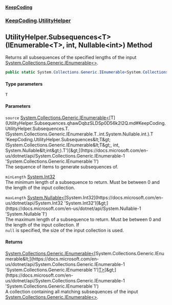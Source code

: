 #### [KeepCoding](index.md 'index')
### [KeepCoding](KeepCoding.md 'KeepCoding').[UtilityHelper](UtilityHelper.md 'KeepCoding.UtilityHelper')
## UtilityHelper.Subsequences&lt;T&gt;(IEnumerable&lt;T&gt;, int, Nullable&lt;int&gt;) Method
Returns all subsequences of the specified lengths of the input [System.Collections.Generic.IEnumerable&lt;&gt;](https://docs.microsoft.com/en-us/dotnet/api/System.Collections.Generic.IEnumerable-1 'System.Collections.Generic.IEnumerable`1').
```csharp
public static System.Collections.Generic.IEnumerable<System.Collections.Generic.IEnumerable<T>> Subsequences<T>(this System.Collections.Generic.IEnumerable<T> source, int minLength=0, System.Nullable<int> maxLength=null);
```
#### Type parameters
<a name='KeepCoding.UtilityHelper.Subsequences.T.(System.Collections.Generic.IEnumerable.T..int.System.Nullable.int.).T'></a>
`T`  
  
#### Parameters
<a name='KeepCoding.UtilityHelper.Subsequences.T.(System.Collections.Generic.IEnumerable.T..int.System.Nullable.int.).source'></a>
`source` [System.Collections.Generic.IEnumerable&lt;](https://docs.microsoft.com/en-us/dotnet/api/System.Collections.Generic.IEnumerable-1 'System.Collections.Generic.IEnumerable`1')[T](UtilityHelper.Subsequences.qhawDqbzSLDSp0D56k2I2Q.md#KeepCoding.UtilityHelper.Subsequences.T.(System.Collections.Generic.IEnumerable.T..int.System.Nullable.int.).T 'KeepCoding.UtilityHelper.Subsequences&lt;T&gt;(System.Collections.Generic.IEnumerable&lt;T&gt;, int, System.Nullable&lt;int&gt;).T')[&gt;](https://docs.microsoft.com/en-us/dotnet/api/System.Collections.Generic.IEnumerable-1 'System.Collections.Generic.IEnumerable`1')  
The sequence of items to generate subsequences of.
  
<a name='KeepCoding.UtilityHelper.Subsequences.T.(System.Collections.Generic.IEnumerable.T..int.System.Nullable.int.).minLength'></a>
`minLength` [System.Int32](https://docs.microsoft.com/en-us/dotnet/api/System.Int32 'System.Int32')  
The minimum length of a subsequence to return. Must be between 0 and the length of the input collection.
  
<a name='KeepCoding.UtilityHelper.Subsequences.T.(System.Collections.Generic.IEnumerable.T..int.System.Nullable.int.).maxLength'></a>
`maxLength` [System.Nullable&lt;](https://docs.microsoft.com/en-us/dotnet/api/System.Nullable-1 'System.Nullable`1')[System.Int32](https://docs.microsoft.com/en-us/dotnet/api/System.Int32 'System.Int32')[&gt;](https://docs.microsoft.com/en-us/dotnet/api/System.Nullable-1 'System.Nullable`1')  
The maximum length of a subsequence to return. Must be between 0 and the length of the input collection. If  
`null` is specified, the size of the input collection is used.
  
#### Returns
[System.Collections.Generic.IEnumerable&lt;](https://docs.microsoft.com/en-us/dotnet/api/System.Collections.Generic.IEnumerable-1 'System.Collections.Generic.IEnumerable`1')[System.Collections.Generic.IEnumerable&lt;](https://docs.microsoft.com/en-us/dotnet/api/System.Collections.Generic.IEnumerable-1 'System.Collections.Generic.IEnumerable`1')[T](UtilityHelper.Subsequences.qhawDqbzSLDSp0D56k2I2Q.md#KeepCoding.UtilityHelper.Subsequences.T.(System.Collections.Generic.IEnumerable.T..int.System.Nullable.int.).T 'KeepCoding.UtilityHelper.Subsequences&lt;T&gt;(System.Collections.Generic.IEnumerable&lt;T&gt;, int, System.Nullable&lt;int&gt;).T')[&gt;](https://docs.microsoft.com/en-us/dotnet/api/System.Collections.Generic.IEnumerable-1 'System.Collections.Generic.IEnumerable`1')[&gt;](https://docs.microsoft.com/en-us/dotnet/api/System.Collections.Generic.IEnumerable-1 'System.Collections.Generic.IEnumerable`1')  
A collection containing all matching subsequences of the input [System.Collections.Generic.IEnumerable&lt;&gt;](https://docs.microsoft.com/en-us/dotnet/api/System.Collections.Generic.IEnumerable-1 'System.Collections.Generic.IEnumerable`1').
